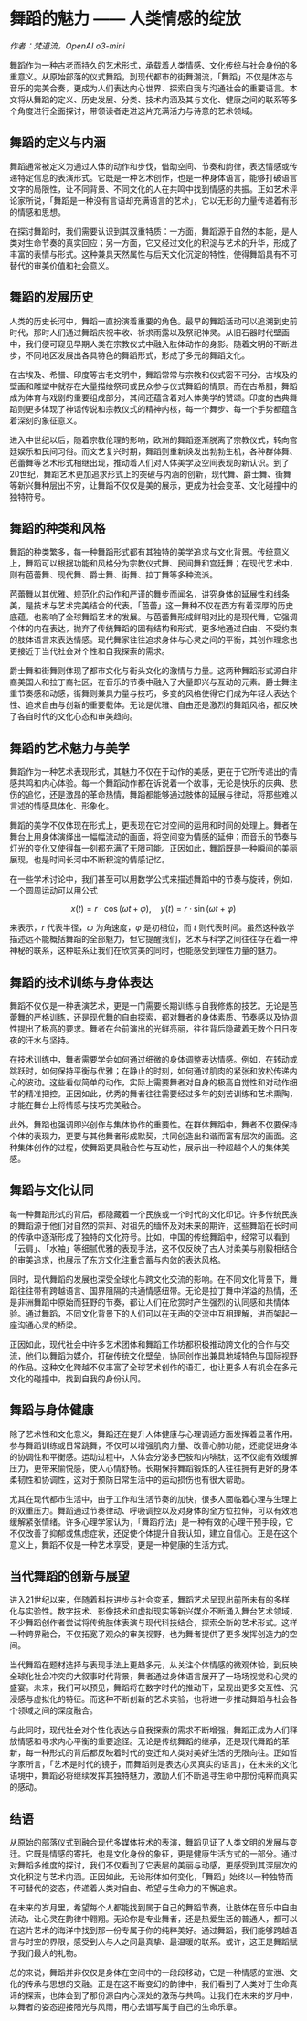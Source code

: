 # 舞蹈的魅力 —— 人类情感的绽放

*作者：梵道流，OpenAI o3-mini*

舞蹈作为一种古老而持久的艺术形式，承载着人类情感、文化传统与社会身份的多重意义。从原始部落的仪式舞蹈，到现代都市的街舞潮流，「舞蹈」不仅是体态与音乐的完美合奏，更成为人们表达内心世界、探索自我与沟通社会的重要语言。本文将从舞蹈的定义、历史发展、分类、技术内涵及其与文化、健康之间的联系等多个角度进行全面探讨，带领读者走进这片充满活力与诗意的艺术领域。

## 舞蹈的定义与内涵

舞蹈通常被定义为通过人体的动作和步伐，借助空间、节奏和韵律，表达情感或传递特定信息的表演形式。它既是一种艺术创作，也是一种身体语言，能够打破语言文字的局限性，让不同背景、不同文化的人在共鸣中找到情感的共振。正如艺术评论家所说，「舞蹈是一种没有言语却充满语言的艺术」，它以无形的力量传递着有形的情感和思想。

在探讨舞蹈时，我们需要认识到其双重特质：一方面，舞蹈源于自然的本能，是人类对生命节奏的真实回应；另一方面，它又经过文化的积淀与艺术的升华，形成了丰富的表情与形式。这种兼具天然属性与后天文化沉淀的特性，使得舞蹈具有不可替代的审美价值和社会意义。

## 舞蹈的发展历史

人类的历史长河中，舞蹈一直扮演着重要的角色。最早的舞蹈活动可以追溯到史前时代，那时人们通过舞蹈庆祝丰收、祈求雨露以及祭祀神灵。从旧石器时代壁画中，我们便可窥见早期人类在宗教仪式中融入肢体动作的身影。随着文明的不断进步，不同地区发展出各具特色的舞蹈形式，形成了多元的舞蹈文化。

在古埃及、希腊、印度等古老文明中，舞蹈常常与宗教和仪式密不可分。古埃及的壁画和雕塑中就存在大量描绘祭司或民众参与仪式舞蹈的情景。而在古希腊，舞蹈成为体育与戏剧的重要组成部分，其间还蕴含着对人体美学的赞颂。印度的古典舞蹈则更多体现了神话传说和宗教仪式的精神内核，每一个舞步、每一个手势都蕴含着深刻的象征意义。

进入中世纪以后，随着宗教伦理的影响，欧洲的舞蹈逐渐脱离了宗教仪式，转向宫廷娱乐和民间习俗。而文艺复兴时期，舞蹈则重新焕发出勃勃生机，各种群体舞、芭蕾舞等艺术形式相继出现，推动着人们对人体美学及空间表现的新认识。到了20世纪，舞蹈艺术更加追求形式上的突破与内涵的创新，现代舞、爵士舞、街舞等新兴舞种层出不穷，让舞蹈不仅仅是美的展示，更成为社会变革、文化碰撞中的独特符号。

## 舞蹈的种类和风格

舞蹈的种类繁多，每一种舞蹈形式都有其独特的美学追求与文化背景。传统意义上，舞蹈可以根据功能和风格分为宗教仪式舞、民间舞和宫廷舞；在现代艺术中，则有芭蕾舞、现代舞、爵士舞、街舞、拉丁舞等多种流派。

芭蕾舞以其优雅、规范化的动作和严谨的舞步而闻名，讲究身体的延展性和线条美，是技术与艺术完美结合的代表。「芭蕾」这一舞种不仅在西方有着深厚的历史底蕴，也影响了全球舞蹈艺术的发展。与芭蕾舞形成鲜明对比的是现代舞，它强调个体的内在表达，抛弃了传统舞蹈的固有结构和形式，更多地通过自由、不受约束的肢体语言来表达情感。现代舞家往往追求身体与心灵之间的平衡，其创作理念也更接近于当代社会对个性和自我探索的需求。

爵士舞和街舞则体现了都市文化与街头文化的激情与力量。这两种舞蹈形式源自非裔美国人和拉丁裔社区，在音乐的节奏中融入了大量即兴与互动的元素。爵士舞注重节奏感和动感，街舞则兼具力量与技巧，多变的风格使得它们成为年轻人表达个性、追求自由与创新的重要载体。无论是优雅、自由还是激烈的舞蹈风格，都反映了各自时代的文化心态和审美趋向。

## 舞蹈的艺术魅力与美学

舞蹈作为一种艺术表现形式，其魅力不仅在于动作的美感，更在于它所传递出的情感共鸣和内心体验。每一个舞蹈动作都在诉说着一个故事，无论是快乐的庆典、悲伤的追忆，还是激昂的革命热情，舞蹈都能够通过肢体的延展与律动，将那些难以言述的情感具体化、形象化。

舞蹈的美学不仅体现在形式上，更表现在它对空间的运用和时间的处理上。舞者在舞台上用身体演绎出一幅幅流动的画面，将空间变为情感的延伸；而音乐的节奏与灯光的变化又使得每一刻都充满了无限可能。正因如此，舞蹈既是一种瞬间的美丽展现，也是时间长河中不断积淀的情感记忆。

在一些学术讨论中，我们甚至可以用数学公式来描述舞蹈中的节奏与旋转，例如，一个圆周运动可以用公式

$$  
x(t) = r \cdot \cos(\omega t + \varphi), \quad y(t) = r \cdot \sin(\omega t + \varphi)
$$

来表示，$r$ 代表半径，$\omega$ 为角速度，$\varphi$ 是初相位，而 $t$ 则代表时间。虽然这种数学描述远不能概括舞蹈的全部魅力，但它提醒我们，艺术与科学之间往往存在着一种神秘的联系，这种联系让我们在欣赏美的同时，也能感受到理性力量的魅力。

## 舞蹈的技术训练与身体表达

舞蹈不仅仅是一种表演艺术，更是一门需要长期训练与自我修炼的技艺。无论是芭蕾舞的严格训练，还是现代舞的自由探索，都对舞者的身体素质、节奏感以及协调性提出了极高的要求。舞者在台前演出的光鲜亮丽，往往背后隐藏着无数个日日夜夜的汗水与坚持。

在技术训练中，舞者需要学会如何通过细微的身体调整表达情感。例如，在转动或跳跃时，如何保持平衡与优雅；在静止的时刻，如何通过肌肉的紧张和放松传递内心的波动。这些看似简单的动作，实际上需要舞者对自身的极高自觉性和对动作细节的精准把控。正因如此，优秀的舞者往往需要经过多年的刻苦训练和艺术熏陶，才能在舞台上将情感与技巧完美融合。

此外，舞蹈也强调即兴创作与集体协作的重要性。在群体舞蹈中，舞者不仅要保持个体的表现力，更要与其他舞者形成默契，共同创造出和谐而富有层次的画面。这种集体创作的过程，使舞蹈更具融合性与互动性，展示出一种超越个人的集体美感。

## 舞蹈与文化认同

每一种舞蹈形式的背后，都隐藏着一个民族或一个时代的文化印记。许多传统民族的舞蹈源于他们对自然的崇拜、对祖先的缅怀及对未来的期许，这些舞蹈在长时间的传承中逐渐形成了独特的文化符号。比如，中国的传统舞蹈中，经常可以看到「云肩」、「水袖」等细腻优雅的表现手法，这不仅反映了古人对柔美与刚毅相结合的审美追求，也展示了东方文化注重含蓄与内敛的表达风格。

同时，现代舞蹈的发展也深受全球化与跨文化交流的影响。在不同文化背景下，舞蹈往往带有跨越语言、国界阻隔的共通情感纽带。无论是拉丁舞中洋溢的热情，还是非洲舞蹈中原始而狂野的节奏，都让人们在欣赏时产生强烈的认同感和共情体验。通过舞蹈，不同文化背景下的人们可以在无声的交流中互相理解，进而架起一座沟通心灵的桥梁。

正因如此，现代社会中许多艺术团体和舞蹈工作坊都积极推动跨文化的合作与交流，他们以舞蹈为媒介，打破传统文化壁垒，协同创作出兼具地域特色与国际视野的作品。这种文化跨越不仅丰富了全球艺术创作的语汇，也让更多人有机会在多元文化的碰撞中，找到自我的身份认同。

## 舞蹈与身体健康

除了艺术性和文化意义，舞蹈还在提升人体健康与心理调适方面发挥着显著作用。参与舞蹈训练或日常跳舞，不仅可以增强肌肉力量、改善心肺功能，还能促进身体的协调性和平衡感。运动过程中，人体会分泌多巴胺和内啡肽，这不仅能有效缓解压力，更带来愉悦感，使人心情舒畅。长期保持舞蹈锻炼的人往往拥有更好的身体柔韧性和协调性，这对于预防日常生活中的运动损伤也有很大帮助。

尤其在现代都市生活中，由于工作和生活节奏的加快，很多人面临着心理与生理上的双重压力。舞蹈通过节奏律动、呼吸调控以及对身体的全方位拉伸，可以有效地缓解紧张情绪。许多心理学家认为，「舞蹈疗法」是一种有效的心理干预手段，它不仅改善了抑郁或焦虑症状，还促使个体提升自我认知，建立自信心。正是在这个意义上，舞蹈不仅是一种艺术享受，更是一种健康的生活方式。

## 当代舞蹈的创新与展望

进入21世纪以来，伴随着科技进步与社会变革，舞蹈艺术呈现出前所未有的多样化与实验性。数字技术、影像技术和虚拟现实等新兴媒介不断涌入舞台艺术领域，不少舞蹈创作者尝试将传统肢体表演与现代科技结合，探索全新的艺术形式。这样一种跨界融合，不仅拓宽了观众的审美视野，也为舞者提供了更多发挥创造力的空间。

当代舞蹈在题材选择与表现手法上更趋多元，从关注个体情感的微观体验，到反映全球化社会冲突的大叙事时代背景，舞者通过身体语言展开了一场场视觉和心灵的盛宴。未来，我们可以预见，舞蹈将在数字时代的推动下，呈现出更多交互性、沉浸感与虚拟化的特征。而这种不断创新的艺术实验，也将进一步推动舞蹈与社会各个领域之间的深度融合。

与此同时，现代社会对个性化表达与自我探索的需求不断增强，舞蹈正成为人们释放情感和寻求内心平衡的重要途径。无论是传统舞蹈的继承，还是现代舞蹈的革新，每一种形式的背后都反映着时代的变迁和人类对美好生活的无限向往。正如哲学家所言，「艺术是时代的镜子，而舞蹈则是表达心灵真实的语言」，在未来的文化语境中，舞蹈必将继续发挥其独特魅力，激励人们不断追寻生命中那份纯粹而真实的感动。

## 结语

从原始的部落仪式到融合现代多媒体技术的表演，舞蹈见证了人类文明的发展与变迁。它既是情感的寄托，也是文化身份的象征，更是健康生活方式的一部分。通过对舞蹈多维度的探讨，我们不仅看到了它表层的美丽与动感，更感受到其深层次的文化积淀与艺术内涵。正因如此，无论形体如何变化，「舞蹈」始终以一种独特而不可替代的姿态，传递着人类对自由、希望与生命力的不懈追求。

在未来的岁月里，希望每个人都能找到属于自己的舞蹈节奏，让肢体在音乐中自由流动，让心灵在韵律中翱翔。无论你是专业舞者，还是热爱生活的普通人，都可以在这片艺术的海洋中找到那一份专属于你的纯粹美好。通过舞蹈，我们能够跨越语言与时空的界限，感受到人与人之间最真挚、最温暖的联系。或许，这正是舞蹈赋予我们最大的礼物。

总的来说，舞蹈并非仅仅是身体在空间中的一段段移动，它是一种情感的宣泄、文化的传承与思想的交融。正是在这不断变幻的韵律中，我们看到了人类对于生命真谛的探索，也体会到了那份源自内心深处的激荡与共鸣。让我们在未来的岁月中，以舞者的姿态迎接阳光与风雨，用心去谱写属于自己的生命乐章。